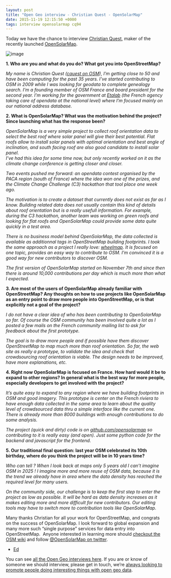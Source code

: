 ```yaml
--- 
layout: post
title: "Open Geo interview - Christian Quest - OpenSolarMap"
date: 2015-11-19 12:15:50 +0000
tags: interview opensolarmap cq94
---
```

Today we have the chance to interview [Christian Quest](https://twitter.com/cq94), maker of the recently launched [OpenSolarMap](http://opensolarmap.org). 

![image](/images/tumblr_inline_ny26zwkYhO1siukvl_540.png)

**1\. Who are you and what do you do? What got you into OpenStreetMap?**

_My name is Christian Quest ([cquest on OSM](http://www.openstreetmap.org/user/cquest)), I’m getting close to 50 and have been computing for the past 35 years. I’ve started contributing to OSM in 2009 while I was looking for geodata to complete genealogy search. I’m a founding member of OSM France and board president for the second year. I’m working for the government at [Etalab](https://www.etalab.gouv.fr/) (the French agency taking care of opendata at the national level) where I’m focused mainly on our national address database._

**2\. What is OpenSolarMap? What was the motivation behind the project? Since launching what has the response been?**

_OpenSolarMap is a very simple project to collect roof orientation data to select the best roof where solar panel will give their best potential. Flat roofs allow to install solar panels with optimal orientation and best angle of inclination, and south facing roof are also good candidate to install solar panel.  
I’ve had this idea for some time now, but only recently worked on it as the climate change conference is getting closer and closer._

_Two events pushed me forward: an opendata contest organised by the PACA region (south of France) where the idea won one of the prizes, and the Climate Change Challenge (C3) hackathon that tool place one week ago._

_The motivation is to create a dataset that currently does not exist as far as I know. Building related data does not usually contain this kind of details about roof orientation but is a really usefull information. For example, during the C3 hackathon, another team was working on green roofs and looking for flat roofs and OpenSolarMap could provide some data quite quickly in a test area._

_There is no business model behind OpenSolarMap, the data collected is available as additionnal tags in OpenStreetMap building footprints. I took the same approach as a project I really love: [wheelmap](http://wheelmap.org). It is focused on one topic, provides an easy way to contribute to OSM. I’m convinced it is a good way for new contributors to discover OSM._

_The first version of OpenSolarMap started on November 7th and since then there is around 10,000 contributions per day which is much more than what I expected._  

**3\. Are most of the users of OpenSolarMap already familiar with OpenStreetMap? Any thoughts on how to use projects like OpenSolarMap as an entry point to draw more people into OpenStreetMap, or is that explicitly not a goal of the project?**

_I do not have a clear idea of who has been contributing to OpenSolarMap so far. Of course the OSM community has been involved quite a lot as I posted a few mails on the French community mailing list to ask for feedback about the first prototype._

_The goal is to draw more people and if possible have them discover OpenStreetMap to map much more than roof orientation. So far, the web site as really a prototype, to validate the idea and check that crowdsourcing roof orientation is viable. The design needs to be improved, have more explanations, etc._  

**4\. Right now OpenSolarMap is focused on France. How hard would it be to expand to other regions? In general what is the best way for more people, especially developers to get involved with the project?**

_It’s quite easy to expand to any region where we have building footprints in OSM and good imagery. This prototype is center on the French riviera to have enough data collected in the same area to learn about the quality level of crowdsourced data thru a simple interface like the current one. There is already more than 8000 buildings with enough contributions to do some analysis._

_The project (quick and dirty) code is on [github.com/opensolarmap](https://github.com/opensolarmap) so contributing to it is really easy (and open). Just some python code for the backend and javascript for the frontend._  

**5\. Our traditional final question: last year OSM celebrated its 10th birthday, where do you think the project will be in 10 years time?**

_Who can tell ? When I look back at maps only 5 years old I can’t imagine OSM in 2025 ! I imagine more and more reuse of OSM data, because it is the trend we already have in area where the data density has reached the required level for many users._

_On the community side, our challenge is to keep the first step to enter the project as low as possible. It will be hard as data density increases as it makes editing more and more difficult for new contributors. Our editing tools may have to switch more to contribution tools like OpenSolarMap._  

Many thanks Christian for all your work for OpenStreetMap, and congrats on the success of OpenSolarMap. I look forward to global expansion and many more such “single purpose” services for data entry into OpenStreetMap.  Anyone interested in learning more should [checkout the OSM wiki](http://wiki.openstreetmap.org/wiki/OpenSolarMap) and follow [@OpenSolarMap on twitter](https://twitter.com/OpenSolarMap). 

- [Ed](https://twitter.com/freyfogle)

You can see [all the Open Geo interviews here](http://blog.opencagedata.com/tagged/interview). If you are or know of someone we should interview, please get in touch, we’re [always looking to promote people doing interesting things with open geo data](http://blog.opencagedata.com/post/98139732993/call-for-open-geo-openstreetmap-interviewees).